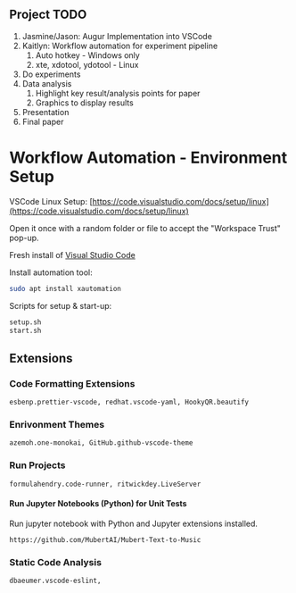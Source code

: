 Project TODO
-------------

1. Jasmine/Jason: Augur Implementation into VSCode
2. Kaitlyn: Workflow automation for experiment pipeline
	1. Auto hotkey - Windows only
	2. xte, xdotool, ydotool - Linux
3. Do experiments
4. Data analysis
	1. Highlight key result/analysis points for paper
	2. Graphics to display results
5. Presentation
6. Final paper

# Workflow Automation - Environment Setup

VSCode Linux Setup: [https://code.visualstudio.com/docs/setup/linux](https://code.visualstudio.com/docs/setup/linux)

Open it once with a random folder or file to accept the "Workspace Trust" pop-up.

Fresh install of [Visual Studio Code](https://code.visualstudio.com/)

Install automation tool:

```sh
sudo apt install xautomation
```

Scripts for setup & start-up:

```sh
setup.sh
start.sh
```

## Extensions

### Code Formatting Extensions

```
esbenp.prettier-vscode, redhat.vscode-yaml, HookyQR.beautify
```

### Enrivonment Themes

```
azemoh.one-monokai, GitHub.github-vscode-theme
```

### Run Projects

```
formulahendry.code-runner, ritwickdey.LiveServer
```

#### Run Jupyter Notebooks (Python) for Unit Tests

Run jupyter notebook with Python and Jupyter extensions installed.

```
https://github.com/MubertAI/Mubert-Text-to-Music
```

### Static Code Analysis

```
dbaeumer.vscode-eslint, 
```

